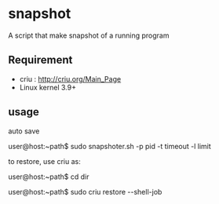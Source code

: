 snapshot
========

A script that make snapshot of a running program


Requirement
-----------

* criu : http://criu.org/Main_Page
* Linux kernel 3.9+


usage
-----

auto save

user@host:~path$ sudo snapshoter.sh -p pid -t timeout -l limit


to restore, use criu as:

user@host:~path$ cd dir

user@host:~path$ sudo criu restore --shell-job

